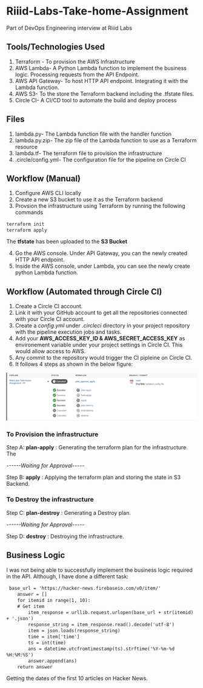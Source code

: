 # Riiid-Labs-Take-home-Assignment
Part of DevOps Engineering interview at Riiid Labs

## Tools/Technologies Used
1. Terraform - To provision the AWS Infrastructure 
2. AWS Lambda- A Python Lambda function to implement the business logic. Processing requests from the API Endpoint.
3. AWS API Gateway- To host HTTP API endpoint. Integrating it with the Lambda function. 
4. AWS S3- To the store the Terraform backend including the .tfstate files.
5. Circle CI-  A CI/CD tool to automate the build and deploy process

## Files
1. lambda.py- The Lambda function file with the handler function
2. lambda.py.zip- The zip file of the Lambda function to use as a Terraform resource
3. lambda.tf- The terraform file to provision the infrastructure
4. .circle/config.yml- The configuration file for the pipeline on Circle CI

## Workflow (Manual)
1. Configure AWS CLI locally
2. Create a new S3 bucket to use it as the Terraform backend
3. Provsion the infrastructure using Terraform by running the following commands
```
terraform init
terraform apply
```
The **tfstate** has been uploaded to the **S3 Bucket**

4. Go the AWS console. Under API Gateway, you can the newly created HTTP API endpoint. 
5. Inside the AWS console, under Lambda, you can see the newly create python Lambda function. 

## Workflow (Automated through Circle CI)
1. Create a Circle CI account.
2. Link it with your GitHub account to get all the repositories connected with your Circle CI account.
3. Create a *config.yml* under *.circleci* directory in your project repository with the pipeline execution jobs and tasks.
5. Add your **AWS_ACCESS_KEY_ID & AWS_SECRET_ACCESS_KEY** as environement variable under your project settings in Circle CI. This would allow access to AWS.
6. Any commit to the repository would trigger the CI pipleine on Circle CI.
7. It follows 4 steps as shown in the below figure:

![Pipeline](/images/pipeline.png)

### To Provision the infrastructure
Step A: **plan-apply** : Generating the terraform plan for the infrastructure. The 

*------Waiting for Approval-----*

Step B: **apply** : Applying the terraform plan and storing the state in S3 Backend.

### To Destroy the infrastructure
Step C: **plan-destroy** : Generating a Destroy plan.

*------Waiting for Approval-----*

Step D: **destroy** : Destroying the infrastructure.

## Business Logic

I was not being able to successfully implement the business logic required in the API. Although, I have done a different task:
```
 base_url = 'https://hacker-news.firebaseio.com/v0/item/'
    answer = []
    for itemid in range(1, 10):
    # Get item
        item_response = urllib.request.urlopen(base_url + str(itemid) + '.json')
        response_string = item_response.read().decode('utf-8')
        item = json.loads(response_string)
        time = item['time']
        ts = int(time)
        ans = datetime.utcfromtimestamp(ts).strftime('%Y-%m-%d %H:%M:%S')
        answer.append(ans)
    return answer
```
Getting the dates of the first 10 articles on Hacker News. 




